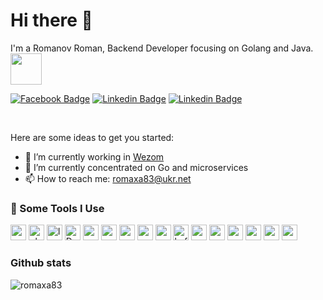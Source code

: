 # Hi there 👋

I'm a Romanov Roman, Backend Developer focusing on Golang and Java. <img src="https://media.giphy.com/media/VgCDAzcKvsR6OM0uWg/giphy.gif" width="50"> 
<br />

[![Facebook Badge](https://img.shields.io/badge/-Facebook-blue?style=plastic&logo=Facebook&logoColor=white&link=https://www.facebook.com/profile.php?id=100007999457996)](https://www.facebook.com/profile.php?id=100007999457996)
[![Linkedin Badge](https://img.shields.io/badge/-Linkedin-blue?style=plastic&logo=Linkedin&logoColor=white&link=https://www.linkedin.com/in/roman-rodomanov-54b84813b/)](https://www.linkedin.com/in/roman-rodomanov-54b84813b/)
[![Linkedin Badge](https://img.shields.io/badge/-Telegram-blue?style=plastic&logo=telegram&logoColor=white&link=https://t.me/romaxa83)](https://t.me/romaxa83)

<br />


Here are some ideas to get you started:


- 🔭 I’m currently working in [Wezom](https://wezom.com.ua/)
- 🌱 I’m currently concentrated on Go and microservices
- 📫 How to reach me: romaxa83@ukr.net

<h3>🚀 Some Tools I Use</h3>
<p align="left">
<img src="https://cdn.svgporn.com/logos/go.svg" alt="go" width="25" height="25" />
<img src="https://cdn.svgporn.com/logos/php.svg" alt="php" width="25" height="25" />
<img src="https://cdn.svgporn.com/logos/laravel.svg" alt="laravel" width="25" height="25" />
<img src="https://cdn.svgporn.com/logos/docker-icon.svg" alt="Docker" width="25" height="25" />
<img src="https://cdn.svgporn.com/logos/postgresql.svg" alt="postgresql" width="25" height="25" />
<img src="https://cdn.svgporn.com/logos/mysql.svg" alt="mysql" width="25" height="25" />
<img src="https://cdn.svgporn.com/logos/mongodb.svg" alt="mongodb" width="25" height="25" />
<img src="https://cdn.svgporn.com/logos/redis.svg" alt="mongodb" width="25" height="25" />  
<img src="https://cdn.svgporn.com/logos/rabbitmq-icon.svg" alt="rabbit" width="25" height="25" />
<img src="https://cdn.svgporn.com/logos/kafka-icon.svg" alt="kafka" width="25" height="25" />
<img src="https://cdn.svgporn.com/logos/prometheus.svg" alt="prometheus" width="25" height="25" />
<img src="https://cdn.svgporn.com/logos/grafana.svg" alt="grafana" width="25" height="25" />
<img src="https://cdn.svgporn.com/logos/nginx.svg" alt="grafana" width="25" height="25" />
<img src="https://cdn.svgporn.com/logos/javascript.svg" alt="vue" width="25" height="25" />   
<img src="https://cdn.svgporn.com/logos/vue.svg" alt="vue" width="25" height="25" />
<img src="https://cdn.svgporn.com/logos/nodejs.svg" alt="vue" width="25" height="25" />  
</p>

### Github stats

<img  src="https://github-readme-stats.vercel.app/api?username=romaxa83&show_icons=true&theme=tokyonight&icon_color=6392DF&hide=prs" alt="romaxa83">
